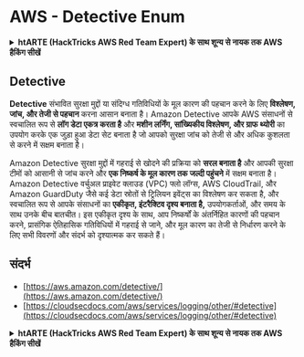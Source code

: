 # AWS - Detective Enum

<details>

<summary><strong>htARTE (HackTricks AWS Red Team Expert) के साथ शून्य से नायक तक AWS हैकिंग सीखें</strong></summary>

HackTricks का समर्थन करने के अन्य तरीके:

* यदि आप अपनी **कंपनी का विज्ञापन HackTricks में देखना चाहते हैं** या **HackTricks को PDF में डाउनलोड करना चाहते हैं** तो [**सब्सक्रिप्शन प्लान्स**](https://github.com/sponsors/carlospolop) देखें!
* [**आधिकारिक PEASS & HackTricks स्वैग**](https://peass.creator-spring.com) प्राप्त करें
* [**The PEASS Family**](https://opensea.io/collection/the-peass-family) की खोज करें, हमारा विशेष [**NFTs**](https://opensea.io/collection/the-peass-family) संग्रह
* 💬 [**Discord समूह**](https://discord.gg/hRep4RUj7f) में शामिल हों या [**telegram समूह**](https://t.me/peass) में शामिल हों या मुझे **Twitter** 🐦 पर **फॉलो** करें [**@carlospolopm**](https://twitter.com/carlospolopm)**.**
* [**HackTricks**](https://github.com/carlospolop/hacktricks) और [**HackTricks Cloud**](https://github.com/carlospolop/hacktricks-cloud) github रेपोज़ में PRs सबमिट करके अपनी हैकिंग ट्रिक्स साझा करें.

</details>

## Detective

**Detective** संभावित सुरक्षा मुद्दों या संदिग्ध गतिविधियों के मूल कारण की पहचान करने के लिए **विश्लेषण, जांच, और तेजी से पहचान** करना आसान बनाता है। Amazon Detective आपके AWS संसाधनों से स्वचालित रूप से **लॉग डेटा एकत्र करता है** और **मशीन लर्निंग, सांख्यिकीय विश्लेषण, और ग्राफ थ्योरी** का उपयोग करके एक जुड़ा हुआ डेटा सेट बनाता है जो आपको सुरक्षा जांच को तेजी से और अधिक कुशलता से करने में सक्षम बनाता है।

Amazon Detective सुरक्षा मुद्दों में गहराई से खोदने की प्रक्रिया को **सरल बनाता है** और आपकी सुरक्षा टीमों को आसानी से जांच करने और **एक निष्कर्ष के मूल कारण तक जल्दी पहुंचने** में सक्षम बनाता है। Amazon Detective वर्चुअल प्राइवेट क्लाउड (VPC) फ्लो लॉग्स, AWS CloudTrail, और Amazon GuardDuty जैसे कई डेटा स्रोतों से ट्रिलियन इवेंट्स का विश्लेषण कर सकता है, और स्वचालित रूप से आपके संसाधनों का **एकीकृत, इंटरैक्टिव दृश्य बनाता है,** उपयोगकर्ताओं, और समय के साथ उनके बीच बातचीत। इस एकीकृत दृश्य के साथ, आप निष्कर्षों के अंतर्निहित कारणों की पहचान करने, प्रासंगिक ऐतिहासिक गतिविधियों में गहराई से जाने, और मूल कारण का तेजी से निर्धारण करने के लिए सभी विवरणों और संदर्भ को दृश्यात्मक कर सकते हैं।

## संदर्भ

* [https://aws.amazon.com/detective/](https://aws.amazon.com/detective/)
* [https://cloudsecdocs.com/aws/services/logging/other/#detective](https://cloudsecdocs.com/aws/services/logging/other/#detective)

<details>

<summary><strong>htARTE (HackTricks AWS Red Team Expert) के साथ शून्य से नायक तक AWS हैकिंग सीखें</strong></summary>

HackTricks का समर्थन करने के अन्य तरीके:

* यदि आप अपनी **कंपनी का विज्ञापन HackTricks में देखना चाहते हैं** या **HackTricks को PDF में डाउनलोड करना चाहते हैं** तो [**सब्सक्रिप्शन प्लान्स**](https://github.com/sponsors/carlospolop) देखें!
* [**आधिकारिक PEASS & HackTricks स्वैग**](https://peass.creator-spring.com) प्राप्त करें
* [**The PEASS Family**](https://opensea.io/collection/the-peass-family) की खोज करें, हमारा विशेष [**NFTs**](https://opensea.io/collection/the-peass-family) संग्रह
* 💬 [**Discord समूह**](https://discord.gg/hRep4RUj7f) में शामिल हों या [**telegram समूह**](https://t.me/peass) में शामिल हों या मुझे **Twitter** 🐦 पर **फॉलो** करें [**@carlospolopm**](https://twitter.com/carlospolopm)**.**
* [**HackTricks**](https://github.com/carlospolop/hacktricks) और [**HackTricks Cloud**](https://github.com/carlospolop/hacktricks-cloud) github रेपोज़ में PRs सबमिट करके अपनी हैकिंग ट्रिक्स साझा करें.

</details>
